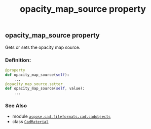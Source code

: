 ﻿---
title: opacity_map_source property
second_title: Aspose.CAD for Python via .NET API References
description: 
type: docs
weight: 770
url: /python-net/aspose.cad.fileformats.cad.cadobjects/cadmaterial/opacity_map_source/
is_root: false
---

## opacity_map_source property


Gets or sets the opacity map source.
### Definition:
```python
@property
def opacity_map_source(self):
    ...
@opacity_map_source.setter
def opacity_map_source(self, value):
    ...
```

### See Also
* module [`aspose.cad.fileformats.cad.cadobjects`](../../)
* class [`CadMaterial`](/cad/python-net/aspose.cad.fileformats.cad.cadobjects/cadmaterial)
